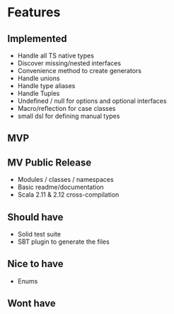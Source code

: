 # Features

## Implemented

* Handle all TS native types
* Discover missing/nested interfaces
* Convenience method to create generators
* Handle unions
* Handle type aliases
* Handle Tuples
* Undefined / null for options and optional interfaces
* Macro/reflection for case classes
* small dsl for defining manual types

## MVP

## MV Public Release

* Modules / classes / namespaces
* Basic readme/documentation
* Scala 2.11 & 2.12 cross-compilation

## Should have

* Solid test suite
* SBT plugin to generate the files

## Nice to have

* Enums

## Wont have

